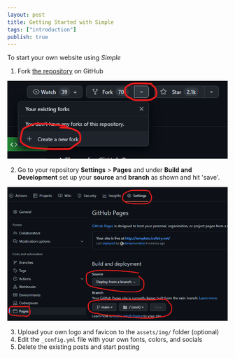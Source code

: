 ```yaml
---
layout: post
title: Getting Started with Simple
tags: ["introduction"]
publish: true
---
```


To start your own website using *Simple*

1. Fork [the repository](https://github.com/danaamundsen/simple) on GitHub

![A screenshot showing where to find the 'fork' option. On the repository page, the 'fork' option appears on the top right next to the 'watch' and 'star' buttons. there is a drop down menu from 'fork, and the last option reads '+ Create a new fork' this is the option that you want.](/assets/img/post/getting-started-01.png)

2. Go to your repository **Settings** > **Pages** and under **Build and Development** set up your **source** and **branch** as shown and hit 'save'.

![A screenshot showing the settings described above. You will find the repository settings in the top menu of your repository, and the pages settings will be in the left hand menu of the settings page. Under 'Build and Development' you will set the source to 'Deploy from Branch' and the branch to 'main' 'root' then hit 'save'.](assets/img/post/getting-started-02.png)

3. Upload your own logo and favicon to the `assets/img/` folder (optional)
4. Edit the `_config.yml` file with your own fonts, colors, and socials
5. Delete the existing posts and start posting
